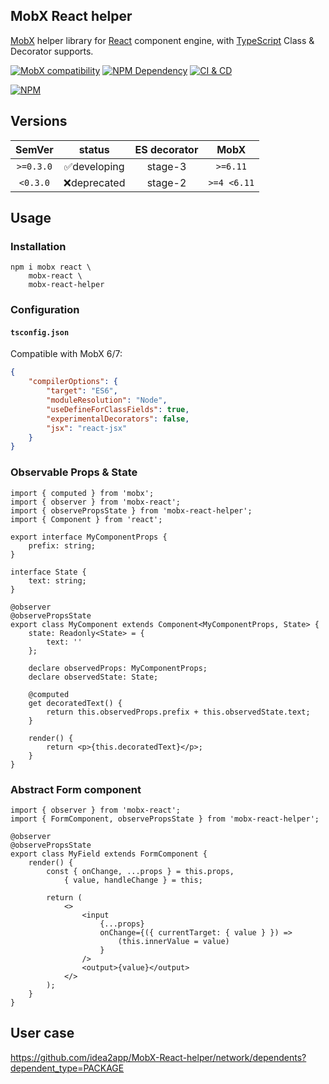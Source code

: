 ## MobX React helper

[MobX][1] helper library for [React][2] component engine, with [TypeScript][3] Class & Decorator supports.

[![MobX compatibility](https://img.shields.io/badge/Compatible-1?logo=mobx&label=MobX%206%2F7)][1]
[![NPM Dependency](https://img.shields.io/librariesio/github/idea2app/MobX-React-helper.svg)][4]
[![CI & CD](https://github.com/idea2app/MobX-React-helper/actions/workflows/main.yml/badge.svg)][5]

[![NPM](https://nodei.co/npm/mobx-react-helper.png?downloads=true&downloadRank=true&stars=true)][6]

## Versions

|  SemVer   |    status    | ES decorator |    MobX     |
| :-------: | :----------: | :----------: | :---------: |
| `>=0.3.0` | ✅developing |   stage-3    |  `>=6.11`   |
| `<0.3.0`  | ❌deprecated |   stage-2    | `>=4 <6.11` |

## Usage

### Installation

```shell
npm i mobx react \
    mobx-react \
    mobx-react-helper
```

### Configuration

#### `tsconfig.json`

Compatible with MobX 6/7:

```json
{
    "compilerOptions": {
        "target": "ES6",
        "moduleResolution": "Node",
        "useDefineForClassFields": true,
        "experimentalDecorators": false,
        "jsx": "react-jsx"
    }
}
```

### Observable Props & State

```tsx
import { computed } from 'mobx';
import { observer } from 'mobx-react';
import { observePropsState } from 'mobx-react-helper';
import { Component } from 'react';

export interface MyComponentProps {
    prefix: string;
}

interface State {
    text: string;
}

@observer
@observePropsState
export class MyComponent extends Component<MyComponentProps, State> {
    state: Readonly<State> = {
        text: ''
    };

    declare observedProps: MyComponentProps;
    declare observedState: State;

    @computed
    get decoratedText() {
        return this.observedProps.prefix + this.observedState.text;
    }

    render() {
        return <p>{this.decoratedText}</p>;
    }
}
```

### Abstract Form component

```tsx
import { observer } from 'mobx-react';
import { FormComponent, observePropsState } from 'mobx-react-helper';

@observer
@observePropsState
export class MyField extends FormComponent {
    render() {
        const { onChange, ...props } = this.props,
            { value, handleChange } = this;

        return (
            <>
                <input
                    {...props}
                    onChange={({ currentTarget: { value } }) =>
                        (this.innerValue = value)
                    }
                />
                <output>{value}</output>
            </>
        );
    }
}
```

## User case

https://github.com/idea2app/MobX-React-helper/network/dependents?dependent_type=PACKAGE

[1]: https://mobx.js.org/
[2]: https://react.dev/
[3]: https://www.typescriptlang.org/
[4]: https://libraries.io/npm/mobx-react-helper
[5]: https://github.com/idea2app/MobX-React-helper/actions/workflows/main.yml
[6]: https://nodei.co/npm/mobx-react-helper/
